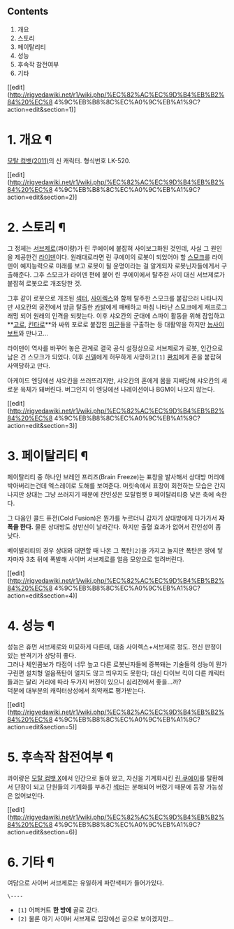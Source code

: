 ## Contents

    

1. 개요 
2. 스토리 
3. 페이탈리티 
4. 성능 
5. 후속작 참전여부 
6. 기타 

[[edit](http://rigvedawiki.net/r1/wiki.php/%EC%82%AC%EC%9D%B4%EB%B2%84%20%EC%8
4%9C%EB%B8%8C%EC%A0%9C%EB%A1%9C?action=edit&section=1)]

# 1. 개요 ¶

[모탈 컴뱃(2011)](%EB%AA%A8%ED%83%88%20%EC%BB%B4%EB%B1%83%282011%29.md)의 신 캐릭터.
형식번호 LK-520.

  

[[edit](http://rigvedawiki.net/r1/wiki.php/%EC%82%AC%EC%9D%B4%EB%B2%84%20%EC%8
4%9C%EB%B8%8C%EC%A0%9C%EB%A1%9C?action=edit&section=2)]

# 2. 스토리 ¶

그 정체는 [서브제로](%EC%84%9C%EB%B8%8C%EC%A0%9C%EB%A1%9C.md)(콰이량)가 린 쿠에이에 붙잡혀
사이보그화된 것인데, 사실 그 원인을 제공한건 [라이덴](%EB%9D%BC%EC%9D%B4%EB%8D%B4.md)이다. 원래대로라면 린
쿠에이의 로봇이 되었어야 할 [스모크](%EC%8A%A4%EB%AA%A8%ED%81%AC.md)를 라이덴이 예지능력으로 미래를 보고
로봇이 될 운명이라는 걸 알게되자 로봇닌자들에게서 구출해준다. 그후 스모크가 라이덴 편에 붙어 린 쿠에이에서 탈주한 사이 대신 서브제로가
붙잡혀 로봇으로 개조당한 것.

  

그후 같이 로봇으로 개조된
[섹터](%EC%84%B9%ED%84%B0%28%EB%AA%A8%ED%83%88%20%EC%BB%B4%EB%B1%83%29.md),
[사이렉스](%EC%82%AC%EC%9D%B4%EB%A0%89%EC%8A%A4.md)와 함께 탈주한 스모크를 붙잡으러 나타나지만
샤오칸의 궁전에서 방금 탈출한 [카발](%EC%B9%B4%EB%B0%9C.md)에게 패배하고 마침 나타난 스모크에게 재프로그래밍 되어
원래의 인격을 되찾는다. 이후 샤오칸의 군대에 스파이 활동을 위해 잠입하고 **[고로](%EA%B3%A0%EB%A1%9C.md),
[킨타로](%ED%82%A8%ED%83%80%EB%A1%9C.md)**와 싸워 포로로 붙잡힌
[미군](%EB%AF%B8%EA%B5%B0.md)들을 구출하는 등 대활약을 하지만 [눕사이보트](%EB%88%95%20%EC%82%AC%EC%9D%B4%EB%B3%B4%ED%8A%B8.md)와 만나고...

  

라이덴이 역사를 바꾸어 놓은 관계로 결국 공식 설정상으로 서브제로가 로봇, 인간으로 남은 건 스모크가 되었다. 이후
[신델](%EC%8B%A0%EB%8D%B8.md)에게 허무하게 사망하고`[1]`
[콴치](%EC%BD%B4%EC%B9%98.md)에게 혼을 붙잡혀 사역당하고 만다.

  

아케이드 엔딩에선 샤오칸을 쓰러뜨리지만, 샤오칸의 혼에게 몸을 지배당해 샤오칸의 새로운 육체가 돼버린다. 버그인지 이 엔딩에선 나레이션이나
BGM이 나오지 않는다.

  

[[edit](http://rigvedawiki.net/r1/wiki.php/%EC%82%AC%EC%9D%B4%EB%B2%84%20%EC%8
4%9C%EB%B8%8C%EC%A0%9C%EB%A1%9C?action=edit&section=3)]

# 3. 페이탈리티 ¶

페이탈리티 중 하나인 브레인 프리즈(Brain Freeze)는 표창을 발사해서 상대방 머리에 박아버리는건데 엑스레이로 도해를 보여준다.
머릿속에서 표창이 회전하는 모습은 간지나지만 상대는 그냥 쓰러지기 때문에 잔인성은 모탈컴뱃 9 페이탈리티중 낮은 축에 속한다.

  

그 다음인 콜드 퓨전(Cold Fusion)은 뭔가를 누르더니 갑자기 상대방에게 다가가서 **자폭을 한다.** 물론 상대방도 상반신이
날라간다. 하지만 출혈 효과가 없어서 잔인성이 좀 낮다.

  

베이발리티의 경우 상대와 대면할 때 나온 그 폭탄`[2]`을 가지고 놀지만 폭탄은 땅에 닿자마자 3초 뒤에 폭발해 사이버 서브제로를 얼음
모양으로 얼려버린다.

  

[[edit](http://rigvedawiki.net/r1/wiki.php/%EC%82%AC%EC%9D%B4%EB%B2%84%20%EC%8
4%9C%EB%B8%8C%EC%A0%9C%EB%A1%9C?action=edit&section=4)]

# 4. 성능 ¶

성능은 휴먼 서브제로와 미묘하게 다른데, 대충 사이렉스+서브제로 정도. 전신 판정이 있는 반격기가 상당히 좋다.  
그러나 체인콤보가 타점이 너무 높고 다른 로봇닌자들에 증복돼는 기술들의 성능이 뭔가 구린편 설치형 얼음폭탄이 얼지도 않고 띄우지도 못한다;
대신 다이브 킥이 다른 캐릭터들과는 달리 거리에 따라 두가지 버젼이 있으니 심리전에서 좋을...까?  
덕분에 대부분의 캐릭터상성에서 최약캐로 평가받는다.

  

[[edit](http://rigvedawiki.net/r1/wiki.php/%EC%82%AC%EC%9D%B4%EB%B2%84%20%EC%8
4%9C%EB%B8%8C%EC%A0%9C%EB%A1%9C?action=edit&section=5)]

# 5. 후속작 참전여부 ¶

콰이량은 [모탈 컴뱃 X](%EB%AA%A8%ED%83%88%20%EC%BB%B4%EB%B1%83%20X.md)에서 인간으로 돌아
왔고, 자신을 기계화시킨 [린 쿠에이](%EB%A6%B0%20%EC%BF%A0%EC%97%90%EC%9D%B4.md)를 탈환해서 단장이
되고 단원들의 기계화를 부추긴 [섹터](%EC%84%B9%ED%84%B0.md)는 분해되어 버렸기 때문에 등장 가능성은 없어보인다.

  

[[edit](http://rigvedawiki.net/r1/wiki.php/%EC%82%AC%EC%9D%B4%EB%B2%84%20%EC%8
4%9C%EB%B8%8C%EC%A0%9C%EB%A1%9C?action=edit&section=6)]

# 6. 기타 ¶

여담으로 사이버 서브제로는 유일하게 파란색피가 들어가있다.

`\----`

  * `[1]` 어퍼커트 **한 방에** 골로 갔다.
  * `[2]` 물론 아기 사이버 서브제로 입장에선 공으로 보이겠지만...

